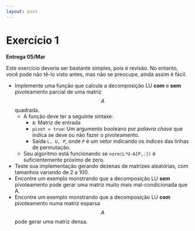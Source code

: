 ```yaml
---
layout: post
---
```

# Exercício 1

**Entrega 05/Mar**

Este exercício deveria ser bastante simples, pois é revisão.
No entanto, você pode não tê-lo visto antes, mas não se preocupe, ainda assim é
fácil.

- Implemente uma função que calcula a decomposição LU **com** e **sem**
  pivoteamento parcial de uma matriz $$A$$ quadrada.
  - A função deve ter a seguinte sintaxe:
    - `A`: Matriz de entrada
    - `pivot = true`: Um argumento booleano por *palavra chave* que indica se
      deve ou não fazer o pivoteamento.
    - Saída `L, U, P`, onde `P` é um vetor indicando os índices das linhas de
      permutação.
  - Seu algoritmo está funcionando se
    `norm(L*U-A[P,:])` é suficientemente próximo de zero.
- Teste sua implementação gerando dezenas de matrizes aleatórias, com tamanhos
  variando de 2 a 100.
- Encontre um exemplo monstrando que a decomposição LU **sem** pivoteamento
  pode gerar uma matriz muito mais mal-condicionada que A.
- Encontre um exemplo monstrando que a decomposição LU **com** pivoteamento
  numa matriz esparsa $$A$$ pode gerar uma matriz densa.
